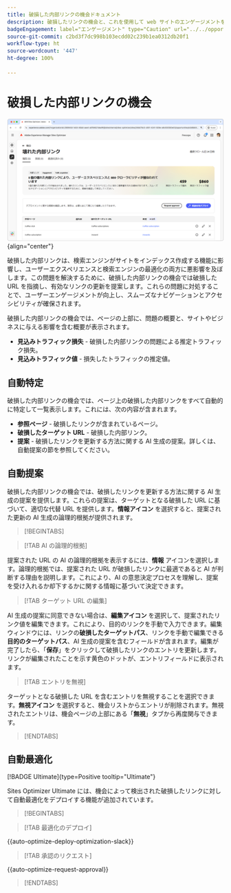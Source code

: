 ```yaml
---
title: 破損した内部リンクの機会ドキュメント
description: 破損したリンクの機会と、これを使用して web サイトのエンゲージメントを向上させる方法について説明します。
badgeEngagement: label="エンゲージメント" type="Caution" url="../../opportunity-types/engagement.md" tooltip="エンゲージメント"
source-git-commit: c2bd3f7dc998b103ecdd02c239b1ea0312db20f1
workflow-type: ht
source-wordcount: '447'
ht-degree: 100%

---
```



# 破損した内部リンクの機会

![破損した内部リンクの機会](./assets/broken-internal-links/hero.png){align="center"}

破損した内部リンクは、検索エンジンがサイトをインデックス作成する機能に影響し、ユーザーエクスペリエンスと検索エンジンの最適化の両方に悪影響を及ぼします。この問題を解決するために、破損した内部リンクの機会では破損した URL を指摘し、有効なリンクの更新を提案します。これらの問題に対処することで、ユーザーエンゲージメントが向上し、スムーズなナビゲーションとアクセシビリティが確保されます。

破損した内部リンクの機会では、ページの上部に、問題の概要と、サイトやビジネスに与える影響を含む概要が表示されます。

* **見込みトラフィック損失** - 破損した内部リンクの問題による推定トラフィック損失。
* **見込みトラフィック値** - 損失したトラフィックの推定値。

## 自動特定

<!---![Auto-identify broken internal links](./assets/missing-or-invalid-metadata/auto-identify.png){align="center"}-->

破損した内部リンクの機会では、ページ上の破損した内部リンクをすべて自動的に特定して一覧表示します。これには、次の内容が含まれます。

* **参照ページ** - 破損したリンクが含まれているページ。
* **破損したターゲット URL** - 破損した内部リンク。
* **提案** - 破損したリンクを更新する方法に関する AI 生成の提案。詳しくは、自動提案の節を参照してください。

## 自動提案

<!--![Auto-suggest broken internal links](./assets/broken-internal-links/auto-suggest.png){align="center"}-->

破損した内部リンクの機会では、破損したリンクを更新する方法に関する AI 生成の提案を提供します。これらの提案は、ターゲットとなる破損した URL に基づいて、適切な代替 URL を提供します。**情報アイコン** を選択すると、提案された更新の AI 生成の論理的根拠が提供されます。


>[!BEGINTABS]

>[!TAB AI の論理的根拠]

<!--[AI rationale of broken internal links](./assets/broken-internal-links/auto-suggest-ai-rationale.png) -->

提案された URL の AI の論理的根拠を表示するには、**情報** アイコンを選択します。論理的根拠では、提案された URL が破損したリンクに最適であると AI が判断する理由を説明します。これにより、AI の意思決定プロセスを理解し、提案を受け入れるか却下するかに関する情報に基づいて決定できます。

>[!TAB ターゲット URL の編集]

<!--![Edit suggested URL of broken internal links](./assets/broken-internal-links/edit-target-url.png){align="center"}-->

AI 生成の提案に同意できない場合は、**編集アイコン** を選択して、提案されたリンク値を編集できます。これにより、目的のリンクを手動で入力できます。編集ウィンドウには、リンクの&#x200B;**破損したターゲットパス**、リンクを手動で編集できる&#x200B;**目的のターゲットパス**、AI 生成の提案を含むフィールドが含まれます。編集が完了したら、「**保存**」をクリックして破損したリンクのエントリを更新します。リンクが編集されたことを示す黄色のドットが、エントリフィールドに表示されます。

>[!TAB エントリを無視]

<!--![Ignore broken links](./assets/broken-internal-links/ignore.png){align="center"}-->

ターゲットとなる破損した URL を含むエントリを無視することを選択できます。**無視アイコン** を選択すると、機会リストからエントリが削除されます。無視されたエントリは、機会ページの上部にある「**無視**」タブから再度関与できます。

>[!ENDTABS]


## 自動最適化

[!BADGE Ultimate]{type=Positive tooltip="Ultimate"}

<!---![Auto-optimize suggested invalid or missing metadata](./assets/broken-internal-links/auto-optimize.png){align="center"}-->

Sites Optimizer Ultimate には、機会によって検出された破損したリンクに対して自動最適化をデプロイする機能が追加されています。<!--- TBD-need more in-depth and opportunity specific information here. What does the auto-optimization do?-->


>[!BEGINTABS]

>[!TAB 最適化のデプロイ]

{{auto-optimize-deploy-optimization-slack}}

>[!TAB 承認のリクエスト]

{{auto-optimize-request-approval}}

>[!ENDTABS]

